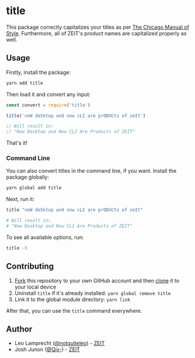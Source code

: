 # title

This package correctly capitalizes your titles as per [The Chicago Manual of Style](http://www.chicagomanualofstyle.org/home.html). Furthermore, all of
ZEIT's product names are capitalized properly as well.

## Usage

Firstly, install the package:

```bash
yarn add title
```

Then load it and convert any input:

```js
const convert = require('title')

title('noW deSktop and now cLI are prODUCts of zeIt')

// Will result in:
// "Now Desktop and Now CLI Are Products of ZEIT"
```

That's it!

### Command Line

You can also convert titles in the command line, if you want. Install the package globally:

```bash
yarn global add title
```

Next, run it:

```bash
title "noW deSktop and now cLI are prODUCts of zeIt"

# Will result in:
# "Now Desktop and Now CLI Are Products of ZEIT"
```

To see all available options, run:

```bash
title -h
```

## Contributing

1. [Fork](https://help.github.com/articles/fork-a-repo/) this repository to your own GitHub account and then [clone](https://help.github.com/articles/cloning-a-repository/) it to your local device
2. Uninstall `title` if it's already installed: `yarn global remove title`
3. Link it to the global module directory: `yarn link`

After that, you can use the `title` command everywhere.

## Author

- Leo Lamprecht ([@notquiteleo](https://twitter.com/notquiteleo)) - [ZEIT](https://zeit.co)
- Josh Junon ([@Qix-](https://github.com/Qix-)) - [ZEIT](https://zeit.co)
